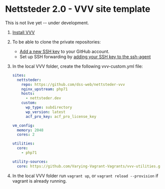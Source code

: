 # Nettsteder 2.0 - VVV site template

This is not live yet -- under development.

1) [Install VVV](https://varyingvagrantvagrants.org/docs/en-US/installation/)

2) To be able to clone the private repositories:
	- [Add a new SSH key](https://help.github.com/articles/adding-a-new-ssh-key-to-your-github-account/) to your GitHub account.
	- Set up SSH forwarding by [adding your SSH key to the ssh-agent](https://help.github.com/articles/generating-a-new-ssh-key-and-adding-it-to-the-ssh-agent/#adding-your-ssh-key-to-the-ssh-agent)

3) In the local VVV folder, create the following vvv-custom.yml file:

	```yml
	sites:
	  nettsteder:
	    repo: https://github.com/dss-web/nettsteder-vvv
	    nginx_upstream: php71
	    hosts:
	      - nettsteder.dev
	    custom:
	      wp_type: subdirectory
	      wp_version: latest
	      acf_pro_key: acf_pro_license_key

	vm_config:
	  memory: 2048
	  cores: 2

	utilities:
	  core:
	    - php71

	utility-sources:
	  core: https://github.com/Varying-Vagrant-Vagrants/vvv-utilities.git
	```

4) In the local VVV folder run `vagrant up`, or `vagrant reload --provision` if vagrant is already running.
